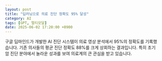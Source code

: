 ```yaml
---
layout: post
title: "딥러닝으로 의료 진단 정확도 95% 달성"
category: AI
tags: [GPT, 멀티모달]
date: 2025-06-02 17:20:00 +0900
---
```


구글 딥마인드가 개발한 AI 진단 시스템이 의료 영상 분석에서 95%의 정확도를 기록했습니다. 기존 의사들의 평균 진단 정확도 88%를 크게 상회하는 결과입니다. 특히 초기 암 진단 분야에서 놀라운 성과를 보여 의료계의 큰 관심을 받고 있습니다.